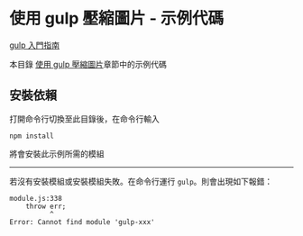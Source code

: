 # 使用 gulp 壓縮圖片 - 示例代碼

[gulp 入門指南](https://github.com/nimojs/gulp-book)

本目錄 [使用 gulp 壓縮圖片](../../chapter4.md)章節中的示例代碼


## 安裝依賴
打開命令行切換至此目錄後，在命令行輸入
```
npm install
```

將會安裝此示例所需的模組

-------

若沒有安裝模組或安裝模組失敗。在命令行運行 `gulp`。則會出現如下報錯：
```
module.js:338
    throw err;
          ^
Error: Cannot find module 'gulp-xxx'
```
